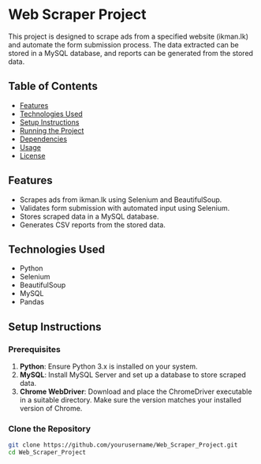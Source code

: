 # Web Scraper Project

This project is designed to scrape ads from a specified website (ikman.lk) and automate the form submission process. The data extracted can be stored in a MySQL database, and reports can be generated from the stored data.

## Table of Contents
- [Features](#features)
- [Technologies Used](#technologies-used)
- [Setup Instructions](#setup-instructions)
- [Running the Project](#running-the-project)
- [Dependencies](#dependencies)
- [Usage](#usage)
- [License](#license)

## Features
- Scrapes ads from ikman.lk using Selenium and BeautifulSoup.
- Validates form submission with automated input using Selenium.
- Stores scraped data in a MySQL database.
- Generates CSV reports from the stored data.

## Technologies Used
- Python
- Selenium
- BeautifulSoup
- MySQL
- Pandas

## Setup Instructions

### Prerequisites
1. **Python**: Ensure Python 3.x is installed on your system.
2. **MySQL**: Install MySQL Server and set up a database to store scraped data.
3. **Chrome WebDriver**: Download and place the ChromeDriver executable in a suitable directory. Make sure the version matches your installed version of Chrome.

### Clone the Repository
```bash
git clone https://github.com/yourusername/Web_Scraper_Project.git
cd Web_Scraper_Project
